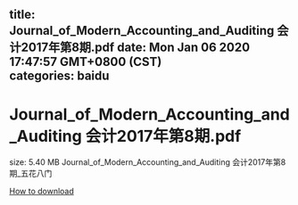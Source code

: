 
title: Journal_of_Modern_Accounting_and_Auditing 会计2017年第8期.pdf
date: Mon Jan 06 2020 17:47:57 GMT+0800 (CST)    
categories: baidu
---

# Journal_of_Modern_Accounting_and_Auditing 会计2017年第8期.pdf
size: 5.40 MB
 Journal_of_Modern_Accounting_and_Auditing 会计2017年第8期_五花八门
 

[How to download](https://bpcam.bemobtrk.com/go/2ceec3aa-1ca2-46d6-b9ff-aaa5c184517c?jno=2868)